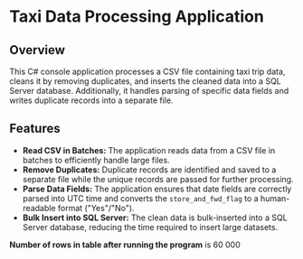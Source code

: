 # Taxi Data Processing Application

## Overview
This C# console application processes a CSV file containing taxi trip data, cleans it by removing duplicates, and inserts the cleaned data into a SQL Server database. Additionally, it handles parsing of specific data fields and writes duplicate records into a separate file.

## Features
- **Read CSV in Batches:** The application reads data from a CSV file in batches to efficiently handle large files.
- **Remove Duplicates:** Duplicate records are identified and saved to a separate file while the unique records are passed for further processing.
- **Parse Data Fields:** The application ensures that date fields are correctly parsed into UTC time and converts the `store_and_fwd_flag` to a human-readable format ("Yes"/"No").
- **Bulk Insert into SQL Server:** The clean data is bulk-inserted into a SQL Server database, reducing the time required to insert large datasets.

**Number of rows in table after running the program** is 60 000
